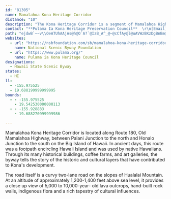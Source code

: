 ```yaml
---
id: "81305"
name: Mamalahoa Kona Heritage Corridor
distance: "10"
description: "The Kona Heritage Corridor is a segment of Mamalahoa Highway (County Route 180) that runs between Kalaoa and Honalo, passing through Holualoa on the western side of the Big Island of Hawaii."
contact: "**Pulama Ia Kona Heritage Preservation Council**  \r\n[Email](mailto:jnimori@hawaii.rr.com)  "
path: "ejdwB`~~v\\OeATUhAAjAs@h@O`A?`@IzB_A^_@~@cCfAy@l@uAVWzBKzDgBnBm@`BQdAs@vA]tCaDhB}AxBy@d@a@|@kAVO|AWnAwAh@_@hDGfBm@nCQ|AE~B\\p@?vGeEjBsBpBWxGqCdIwBp@o@|@iCZQvG{AXOx@kAbB]~FyDxByBdBcAt@u@nGmFlFgDrCyBtCuAtWoIhBWnDDpC[bCi@dB_AxBQp@_@pDKvCc@nBm@rHcDzCa@~Cy@\\CnBZZEpJsDhEO|IsAtAa@dFg@nA?pDs@lBEnBkAnDsDrF}EjA[|CJf@O`CgBZKr@ExDTbPzAf@EvB}@lB[zJ^zGWpD@`@DpCtAd@FhGZr@GhB}@|@Ez@HvEfAjDVvB`@pFKtD[bA?vAHrLFnBTlGTbOq@`BWfFoBvEg@^@n@T~BnAlJf@tJ{AjFJxEeA`GD|@Kh@OlH_EdCN~BU|Am@f@c@bBy@tA?hAUjBs@nDy@vAm@fD]tEl@~F]nB@x@KlDu@vBuA~Gy@bAWrBcApAcB^Qj@KfBD`Bh@jCf@rBOt@W~C[xFH~Ag@hAs@|CDrBc@vAq@vCS~AJj@V~ApAn@?b@U~@{@pHuEbBEd@Kj@g@jAiBZI~BGn@YrAmAfCEhA]t@k@pBwC\\WfU{ElBm@jB_A`EeAdAw@rGeCt@Wf@Dt@WfAy@xAmBbAy@fDuAnCcBvBy@lB?`Ba@`AwBbAMrBiAj@]r@wA`A}@bBWvAeA^E|Cr@fA?tA~@h@?`BcAn@gAnAk@Ti@JoAJQxAo@|@cAzCiAdCS"
websites:
  - url: "https://nsbfoundation.com/sb/mamalahoa-kona-heritage-corridor-scenic-byway/"
    name: National Scenic Byway Foundation
  - url: "https://www.pulama.org/"
    name: Pulama ia Kona Heritage Council
designations:
  - Hawaii State Scenic Byway
states:
  - HI
ll:
  - -155.975525
  - 19.688199999999995
bounds:
  - - -155.975525
    - 19.542530000000113
  - - -155.928833
    - 19.688270999999986

---
```


Mamalahoa Kona Heritage Corridor is located along Route 180, Old Mamalahoa Highway, between Palani Junction to the north and Honalo Junction to the south on the Big Island of Hawaii.  In ancient days, this route was a footpath encircling Hawaii Island and was used by native Hawaiians.  Through its many historical buildings, coffee farms, and art galleries, the byway tells the story of the historic and cultural layers that have contributed to Kona's development.

The road itself is a curvy two-lane road on the slopes of Hualalai Mountain. At an altitude of approximately 1,200-1,400 feet above sea level, it provides a close up view of 5,000 to 10,000-year- old lava outcrops, hand-built rock walls, indigenous flora and a rich tapestry of cultural influences.
